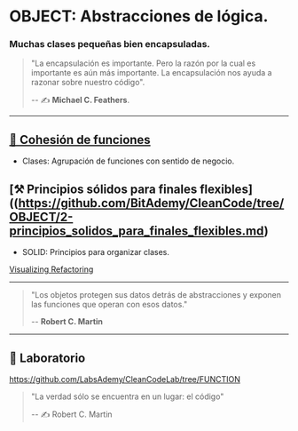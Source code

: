 # OBJECT: Abstracciones de lógica.

### Muchas clases pequeñas bien encapsuladas.

> "La encapsulación es importante.
> Pero la razón por la cual es importante es aún más importante.
> La encapsulación nos ayuda a razonar sobre nuestro código".
>
> -- ✍️ **Michael C. Feathers**.

---

## [🧱 Cohesión de funciones](https://github.com/BitAdemy/CleanCode/tree/OBJECT/1-cohesion_de_funciones.md)

- Clases: Agrupación de funciones con sentido de negocio.

## [⚒️ Principios sólidos para finales flexibles]((https://github.com/BitAdemy/CleanCode/tree/OBJECT/2-principios_solidos_para_finales_flexibles.md)

- SOLID: Principios para organizar clases.

[Visualizing Refactoring](https://twitter.com/LlewellynFalco/status/633363986273189888)

---

> "Los objetos protegen sus datos detrás de abstracciones y exponen las funciones que operan con esos datos."
>
> -- **Robert C. Martin**

---
## 📝 Laboratorio

https://github.com/LabsAdemy/CleanCodeLab/tree/FUNCTION

>"La verdad sólo se encuentra en un lugar: el código"
>
>-- ✍️ Robert C. Martin